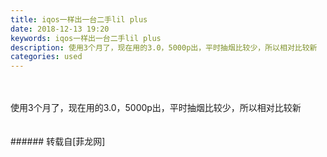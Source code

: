 ```yaml
---
title: iqos一样出一台二手lil plus
date: 2018-12-13 19:20
keywords: iqos一样出一台二手lil plus
description: 使用3个月了，现在用的3.0，5000p出，平时抽烟比较少，所以相对比较新
categories: used
---
```

<td class="t_f" id="postmessage_2465455">

<br/>
<br/>
使用3个月了，现在用的3.0，5000p出，平时抽烟比较少，所以相对比较新<br/>
<br/>
<img alt="" border="0" class="zoom" data-cf-modified-04ced7105972b3b4ce74c008-="" file="http://www.flw.ph/data/appbyme/upload/image/201812/13/ZWWzacYbZO24.jpg" id="aimg_xt4f9" lazyloadthumb="1" onclick="" onmouseover="" src="http://www.flw.ph/data/appbyme/upload/image/201812/13/ZWWzacYbZO24.jpg"/><br/>
<br/>
</td>
###### 转载自[菲龙网]